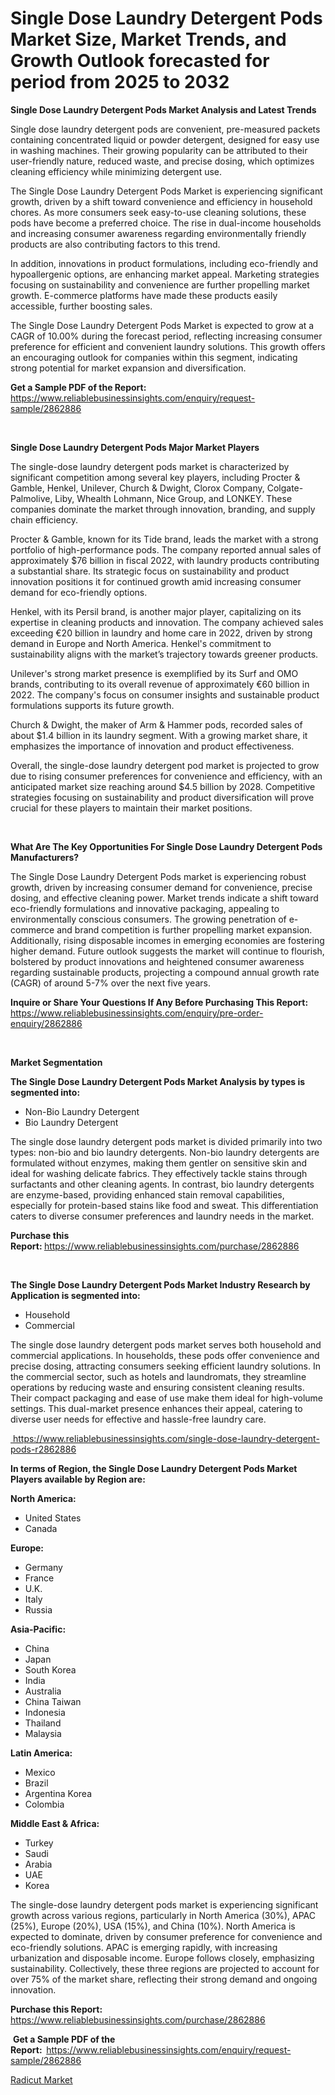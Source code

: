 <p><h1>Single Dose Laundry Detergent Pods Market Size, Market Trends, and Growth Outlook forecasted for period from 2025 to 2032</h1></p><p><strong>Single Dose Laundry Detergent Pods Market Analysis and Latest Trends</strong></p>
<p><p>Single dose laundry detergent pods are convenient, pre-measured packets containing concentrated liquid or powder detergent, designed for easy use in washing machines. Their growing popularity can be attributed to their user-friendly nature, reduced waste, and precise dosing, which optimizes cleaning efficiency while minimizing detergent use.</p><p>The Single Dose Laundry Detergent Pods Market is experiencing significant growth, driven by a shift toward convenience and efficiency in household chores. As more consumers seek easy-to-use cleaning solutions, these pods have become a preferred choice. The rise in dual-income households and increasing consumer awareness regarding environmentally friendly products are also contributing factors to this trend.</p><p>In addition, innovations in product formulations, including eco-friendly and hypoallergenic options, are enhancing market appeal. Marketing strategies focusing on sustainability and convenience are further propelling market growth. E-commerce platforms have made these products easily accessible, further boosting sales. </p><p>The Single Dose Laundry Detergent Pods Market is expected to grow at a CAGR of 10.00% during the forecast period, reflecting increasing consumer preference for efficient and convenient laundry solutions. This growth offers an encouraging outlook for companies within this segment, indicating strong potential for market expansion and diversification.</p></p>
<p><strong>Get a Sample PDF of the Report:&nbsp;</strong> <a href="https://www.reliablebusinessinsights.com/enquiry/request-sample/2862886?utm_campaign=3093&utm_medium=2&utm_source=Github&utm_content=ia&utm_term=12032025&utm_id=single-dose-laundry-detergent-pods">https://www.reliablebusinessinsights.com/enquiry/request-sample/2862886</a></p>
<p>&nbsp;</p>
<p><strong>Single Dose Laundry Detergent Pods Major Market Players</strong></p>
<p><p>The single-dose laundry detergent pods market is characterized by significant competition among several key players, including Procter & Gamble, Henkel, Unilever, Church & Dwight, Clorox Company, Colgate-Palmolive, Liby, Whealth Lohmann, Nice Group, and LONKEY. These companies dominate the market through innovation, branding, and supply chain efficiency.</p><p>Procter & Gamble, known for its Tide brand, leads the market with a strong portfolio of high-performance pods. The company reported annual sales of approximately $76 billion in fiscal 2022, with laundry products contributing a substantial share. Its strategic focus on sustainability and product innovation positions it for continued growth amid increasing consumer demand for eco-friendly options.</p><p>Henkel, with its Persil brand, is another major player, capitalizing on its expertise in cleaning products and innovation. The company achieved sales exceeding €20 billion in laundry and home care in 2022, driven by strong demand in Europe and North America. Henkel's commitment to sustainability aligns with the market’s trajectory towards greener products.</p><p>Unilever's strong market presence is exemplified by its Surf and OMO brands, contributing to its overall revenue of approximately €60 billion in 2022. The company's focus on consumer insights and sustainable product formulations supports its future growth.</p><p>Church & Dwight, the maker of Arm & Hammer pods, recorded sales of about $1.4 billion in its laundry segment. With a growing market share, it emphasizes the importance of innovation and product effectiveness.</p><p>Overall, the single-dose laundry detergent pod market is projected to grow due to rising consumer preferences for convenience and efficiency, with an anticipated market size reaching around $4.5 billion by 2028. Competitive strategies focusing on sustainability and product diversification will prove crucial for these players to maintain their market positions.</p></p>
<p>&nbsp;</p>
<p><strong>What Are The Key Opportunities For Single Dose Laundry Detergent Pods Manufacturers?</strong></p>
<p><p>The Single Dose Laundry Detergent Pods market is experiencing robust growth, driven by increasing consumer demand for convenience, precise dosing, and effective cleaning power. Market trends indicate a shift toward eco-friendly formulations and innovative packaging, appealing to environmentally conscious consumers. The growing penetration of e-commerce and brand competition is further propelling market expansion. Additionally, rising disposable incomes in emerging economies are fostering higher demand. Future outlook suggests the market will continue to flourish, bolstered by product innovations and heightened consumer awareness regarding sustainable products, projecting a compound annual growth rate (CAGR) of around 5-7% over the next five years.</p></p>
<p><strong>Inquire or Share Your Questions If Any Before Purchasing This Report:</strong> <a href="https://www.reliablebusinessinsights.com/enquiry/pre-order-enquiry/2862886?utm_campaign=3093&utm_medium=2&utm_source=Github&utm_content=ia&utm_term=12032025&utm_id=single-dose-laundry-detergent-pods">https://www.reliablebusinessinsights.com/enquiry/pre-order-enquiry/2862886</a></p>
<p>&nbsp;</p>
<p><strong>Market Segmentation</strong></p>
<p><strong>The Single Dose Laundry Detergent Pods Market Analysis by types is segmented into:</strong></p>
<p><ul><li>Non-Bio Laundry Detergent</li><li>Bio Laundry Detergent</li></ul></p>
<p><p>The single dose laundry detergent pods market is divided primarily into two types: non-bio and bio laundry detergents. Non-bio laundry detergents are formulated without enzymes, making them gentler on sensitive skin and ideal for washing delicate fabrics. They effectively tackle stains through surfactants and other cleaning agents. In contrast, bio laundry detergents are enzyme-based, providing enhanced stain removal capabilities, especially for protein-based stains like food and sweat. This differentiation caters to diverse consumer preferences and laundry needs in the market.</p></p>
<p><strong>Purchase this Report:&nbsp;</strong><a href="https://www.reliablebusinessinsights.com/purchase/2862886?utm_campaign=3093&utm_medium=2&utm_source=Github&utm_content=ia&utm_term=12032025&utm_id=single-dose-laundry-detergent-pods">https://www.reliablebusinessinsights.com/purchase/2862886</a></p>
<p>&nbsp;</p>
<p><strong>The Single Dose Laundry Detergent Pods Market Industry Research by Application is segmented into:</strong></p>
<p><ul><li>Household</li><li>Commercial</li></ul></p>
<p><p>The single dose laundry detergent pods market serves both household and commercial applications. In households, these pods offer convenience and precise dosing, attracting consumers seeking efficient laundry solutions. In the commercial sector, such as hotels and laundromats, they streamline operations by reducing waste and ensuring consistent cleaning results. Their compact packaging and ease of use make them ideal for high-volume settings. This dual-market presence enhances their appeal, catering to diverse user needs for effective and hassle-free laundry care.</p></p>
<p><a href="https://www.reliablebusinessinsights.com/single-dose-laundry-detergent-pods-r2862886?utm_campaign=3093&utm_medium=2&utm_source=Github&utm_content=ia&utm_term=12032025&utm_id=single-dose-laundry-detergent-pods">&nbsp;https://www.reliablebusinessinsights.com/single-dose-laundry-detergent-pods-r2862886</a></p>
<p><strong>In terms of Region, the Single Dose Laundry Detergent Pods Market Players available by Region are:</strong></p>
<p>
    <p> <strong> North America: </strong>
        <ul>
            <li>United States</li>
            <li>Canada</li>
        </ul>
        </p> 
    <p> <strong> Europe: </strong>
        <ul>
            <li>Germany</li>
            <li>France</li>
            <li>U.K.</li>
            <li>Italy</li>
            <li>Russia</li>
        </ul>
        </p> 
    <p> <strong> Asia-Pacific: </strong>
        <ul>
            <li>China</li>
            <li>Japan</li>
            <li>South Korea</li>
            <li>India</li>
            <li>Australia</li>
            <li>China Taiwan</li>
            <li>Indonesia</li>
            <li>Thailand</li>
            <li>Malaysia</li>
        </ul>
        </p> 
    <p> <strong> Latin America: </strong>
        <ul>
            <li>Mexico</li>
            <li>Brazil</li>
            <li>Argentina Korea</li>
            <li>Colombia</li>
        </ul>
        </p> 
    <p> <strong> Middle East & Africa: </strong>
        <ul>
            <li>Turkey</li>
            <li>Saudi</li>
            <li>Arabia</li>
            <li>UAE</li>
            <li>Korea</li>
        </ul>
    </p>
    </p>
<p><p>The single-dose laundry detergent pods market is experiencing significant growth across various regions, particularly in North America (30%), APAC (25%), Europe (20%), USA (15%), and China (10%). North America is expected to dominate, driven by consumer preference for convenience and eco-friendly solutions. APAC is emerging rapidly, with increasing urbanization and disposable income. Europe follows closely, emphasizing sustainability. Collectively, these three regions are projected to account for over 75% of the market share, reflecting their strong demand and ongoing innovation.</p></p>
<p><strong>Purchase this Report: </strong><a href="https://www.reliablebusinessinsights.com/purchase/2862886?utm_campaign=3093&utm_medium=2&utm_source=Github&utm_content=ia&utm_term=12032025&utm_id=single-dose-laundry-detergent-pods">https://www.reliablebusinessinsights.com/purchase/2862886</a></p>
<p>&nbsp;<strong>Get a Sample PDF of the Report:&nbsp;&nbsp;</strong><a href="https://www.reliablebusinessinsights.com/enquiry/request-sample/2862886?utm_campaign=3093&utm_medium=2&utm_source=Github&utm_content=ia&utm_term=12032025&utm_id=single-dose-laundry-detergent-pods">https://www.reliablebusinessinsights.com/enquiry/request-sample/2862886</a></p>
<p><strong></strong></p>
<p><p><a href="https://github.com/amoakuolaopa/Market-Research-Report-List-1/blob/main/radicut-market.md?utm_campaign=3093&utm_medium=2&utm_source=Github&utm_content=ia&utm_term=12032025&utm_id=single-dose-laundry-detergent-pods">Radicut Market</a></p></p>